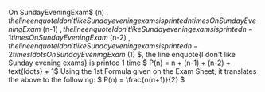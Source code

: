 On SundayEveningExam$ (n) $, the line enquote{I don't like Sunday evening exams} is printed n times 
On SundayEveningExam$ (n-1) $, the line enquote{I don't like Sunday evening exams} is printed n-1 times 
On SundayEveningExam$ (n-2) $, the line enquote{I don't like Sunday evening exams} is printed n-2 times 
ldots 
On SundayEveningExam$ (1) $, the line enquote{I don't like Sunday evening exams} is printed 1 time 
$ P(n) = n + (n-1) + (n-2) + text{ldots} + 1$
Using the 1st Formula given on the Exam Sheet, it translates the above to the following:
$ P(n) = \frac{n(n+1)}{2} $

